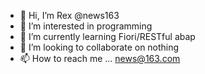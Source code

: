 - 👋 Hi, I’m Rex @news163
- 👀 I’m interested in programming
- 🌱 I’m currently learning Fiori/RESTful abap
- 💞️ I’m looking to collaborate on nothing
- 📫 How to reach me ... news@163.com

<!---
news163/news163 is a ✨ special ✨ repository because its `README.md` (this file) appears on your GitHub profile.
You can click the Preview link to take a look at your changes.
--->
